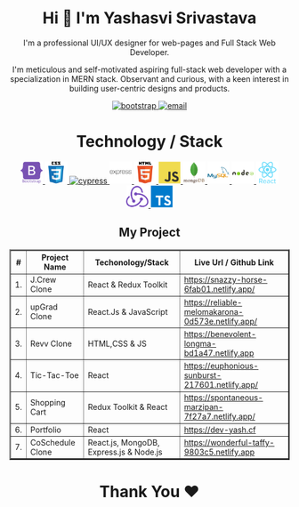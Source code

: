 <h1 align="center"> Hi 👋 I'm Yashasvi Srivastava</h1>

<p align="center">I'm a professional UI/UX designer for web-pages and Full Stack Web Developer.</p>

<p align="center">I'm meticulous and self-motivated aspiring full-stack web developer with a specialization in MERN stack. Observant and curious, with a keen interest in building user-centric designs and products.</p>

<p align="center" display="flex" gap="20px"> <a href="https://linkedin.com/in/yashasvi-srivastava-13aba5236" target="_blank" rel="noreferrer"> <img src="https://mikindom.sirv.com/Images/linkedin.png" alt="bootstrap" width="40" height="40"/> </a>
   <a href="mailto:imyash.654@gmail.com" target="_blank" rel="noreferrer"> <img src="https://mikindom.sirv.com/Images/gmail.png" alt="email" width="40" height="40"/> </a> </p>

<h1 align="center"> Technology / Stack</h1>

<p align="center" display="flex" gap="20px"> <a href="https://getbootstrap.com" target="_blank" rel="noreferrer"> <img src="https://raw.githubusercontent.com/devicons/devicon/master/icons/bootstrap/bootstrap-plain-wordmark.svg" alt="bootstrap" width="40" height="40"/> </a> <a href="https://www.w3schools.com/css/" target="_blank" rel="noreferrer"> <img src="https://raw.githubusercontent.com/devicons/devicon/master/icons/css3/css3-original-wordmark.svg" alt="css3" width="40" height="40"/> </a> <a href="https://www.cypress.io" target="_blank" rel="noreferrer"> <img src="https://raw.githubusercontent.com/simple-icons/simple-icons/6e46ec1fc23b60c8fd0d2f2ff46db82e16dbd75f/icons/cypress.svg" alt="cypress" width="40" height="40"/> </a> <a href="https://expressjs.com" target="_blank" rel="noreferrer"> <img src="https://raw.githubusercontent.com/devicons/devicon/master/icons/express/express-original-wordmark.svg" alt="express" width="40" height="40"/> </a> <a href="https://www.w3.org/html/" target="_blank" rel="noreferrer"> <img src="https://raw.githubusercontent.com/devicons/devicon/master/icons/html5/html5-original-wordmark.svg" alt="html5" width="40" height="40"/> </a> <a href="https://developer.mozilla.org/en-US/docs/Web/JavaScript" target="_blank" rel="noreferrer"> <img src="https://raw.githubusercontent.com/devicons/devicon/master/icons/javascript/javascript-original.svg" alt="javascript" width="40" height="40"/> </a> <a href="https://www.mongodb.com/" target="_blank" rel="noreferrer"> <img src="https://raw.githubusercontent.com/devicons/devicon/master/icons/mongodb/mongodb-original-wordmark.svg" alt="mongodb" width="40" height="40"/> </a> <a href="https://www.mysql.com/" target="_blank" rel="noreferrer"> <img src="https://raw.githubusercontent.com/devicons/devicon/master/icons/mysql/mysql-original-wordmark.svg" alt="mysql" width="40" height="40"/> </a> <a href="https://nodejs.org" target="_blank" rel="noreferrer"> <img src="https://raw.githubusercontent.com/devicons/devicon/master/icons/nodejs/nodejs-original-wordmark.svg" alt="nodejs" width="40" height="40"/> </a> <a href="https://reactjs.org/" target="_blank" rel="noreferrer"> <img src="https://raw.githubusercontent.com/devicons/devicon/master/icons/react/react-original-wordmark.svg" alt="react" width="40" height="40"/> </a> <a href="https://redux.js.org" target="_blank" rel="noreferrer"> <img src="https://raw.githubusercontent.com/devicons/devicon/master/icons/redux/redux-original.svg" alt="redux" width="40" height="40"/> </a> <a href="https://www.typescriptlang.org/" target="_blank" rel="noreferrer"> <img src="https://raw.githubusercontent.com/devicons/devicon/master/icons/typescript/typescript-original.svg" alt="typescript" width="40" height="40"/> </a> </p>

<h2 align="center"> My Project </h2>
<table align="center" border="2">
   <thead>
        <tr>
            <th>#</th>
            <th>Project Name</th>
            <th>Techonology/Stack</th>
            <th>Live Url / Github Link</th>
        </tr>
    </thead>
      <tbody>
         <tr>
            <td>1.</td>
            <td>J.Crew Clone</td>
            <td>React & Redux Toolkit</td>
            <td><a href="https://snazzy-horse-6fab01.netlify.app/" target="_blank">https://snazzy-horse-6fab01.netlify.app/</a></td>
        </tr>
        <tr>
            <td>2.</td>
            <td>upGrad Clone</td>
            <td>React.Js & JavaScript</td>
            <td><a href="https://reliable-melomakarona-0d573e.netlify.app/" target="_blank">https://reliable-melomakarona-0d573e.netlify.app/</a></td>
        </tr>
        <tr>
            <td>3.</td>
            <td>Revv Clone</td>
            <td>HTML,CSS & JS</td>
            <td><a href="https://benevolent-longma-bd1a47.netlify.app"  target="_blank">https://benevolent-longma-bd1a47.netlify.app</a></td>
        </tr> 
         <tr>
            <td>4.</td>
            <td>Tic-Tac-Toe</td>
            <td>React</td>
            <td><a href="https://euphonious-sunburst-217601.netlify.app/"  target="_blank">https://euphonious-sunburst-217601.netlify.app/</a></td>
        </tr>
         <tr>
            <td>5.</td>
            <td>Shopping Cart</td>
            <td>Redux Toolkit & React</td>
            <td><a href="https://spontaneous-marzipan-7f27a7.netlify.app/"  target="_blank">https://spontaneous-marzipan-7f27a7.netlify.app/</a></td>
        </tr>
        <tr>
            <td>6.</td>
            <td>Portfolio</td>
            <td>React</td>
            <td><a href="https://dev-yash.cf/"  target="_blank">https://dev-yash.cf</a></td>
        </tr>
         <tr>
            <td>7.</td>
            <td>CoSchedule Clone</td>
            <td>React.js, MongoDB, Express.js & Node.js</td>
            <td><a href="https://wonderful-taffy-9803c5.netlify.app" target="_blank">https://wonderful-taffy-9803c5.netlify.app</a></td>
        </tr>
    </tbody>

</table>

<h1 align="center"> Thank You ❤</h1>
